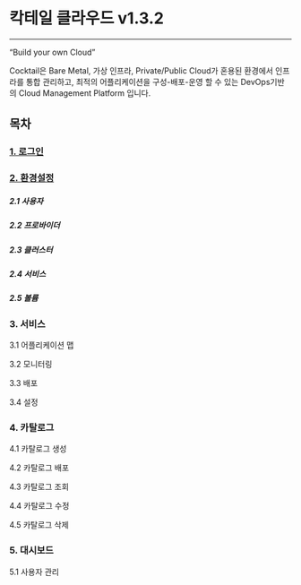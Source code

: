 # 칵테일 클라우드 v1.3.2

---

“Build your own Cloud”

Cocktail은 Bare Metal, 가상 인프라, Private/Public Cloud가 혼용된 환경에서 인프라를 통합 관리하고, 최적의 어플리케이션을 구성-배포-운영 할 수 있는 DevOps기반의 Cloud Management Platform 입니다.

## 목차

### [1. 로그인](/b85c-adf8-c778.md)

### [2. 환경설정](/d658-acbd-c124-c815.md)

#####     2.1 사용자

#####     2.2 프로바이더

#####     2.3 클러스터

#####     2.4 서비스

#####     2.5 볼륨

##### 

### 3. 서비스

3.1 어플리케이션 맵

3.2 모니터링

3.3 배포

3.4 설정

### 4. 카탈로그

4.1 카탈로그 생성

4.2 카탈로그 배포

4.3 카탈로그 조회

4.4 카탈로그 수정

4.5 카탈로그 삭제

### 5. 대시보드

5.1 사용자 관리

